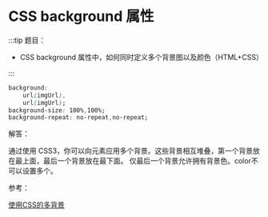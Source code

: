 # CSS background 属性

:::tip
题目：
* CSS background 属性中，如何同时定义多个背景图以及颜色（HTML+CSS）

:::

```css
background: 
    url(imgUrl),
    url(imgUrl);
background-size: 100%,100%;
background-repeat: no-repeat,no-repeat;
```

解答：

通过使用 CSS3，你可以向元素应用多个背景。这些背景相互堆叠，第一个背景放在最上面，最后一个背景放在最下面。 仅最后一个背景允许拥有背景色。color不可以设置多个。

参考：

[使用CSS的多背景
](https://developer.mozilla.org/zh-CN/docs/Web/CSS/CSS_Background_and_Borders/Using_CSS_multiple_backgrounds)

